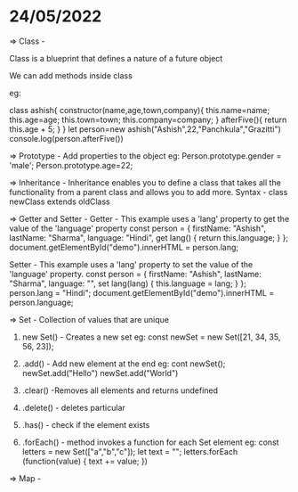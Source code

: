 # 24/05/2022
=> Class - 

Class is a blueprint that defines a nature of a future object

We can add methods inside class 

eg:

class ashish{
    constructor(name,age,town,company){
        this.name=name;
        this.age=age;
        this.town=town;
       this.company=company;
    }
afterFive(){
    return this.age + 5;
}
}
let person=new ashish("Ashish",22,"Panchkula","Grazitti")
console.log(person.afterFive())



=> Prototype -
Add properties to the object
eg:
Person.prototype.gender = 'male';
Person.prototype.age=22;


=> Inheritance - 
Inheritance enables you to define a class that takes all the functionality from a parent class and allows you to add more.
Syntax - class newClass extends oldClass

=> Getter and Setter -
Getter -
This example uses a 'lang' property to get the value of the 'language' property
const person = {
  firstName: "Ashish",
  lastName: "Sharma",
  language: "Hindi",
  get lang() {
    return this.language;
  }
};
document.getElementById("demo").innerHTML = person.lang;

Setter -
This example uses a 'lang' property to set the value of the 'language' property.
 const person = {
  firstName: "Ashish",
  lastName: "Sharma",
  language: "",
  set lang(lang) {
    this.language = lang;
  }
};
person.lang = "Hindi";
document.getElementById("demo").innerHTML = person.language;


=> Set -
Collection of values that are unique
1. new Set() - Creates a new set
   eg: const newSet = new Set([21, 34, 35, 56, 23]);
                      
2. .add()  - Add new element at the end
   eg: cont newSet();
       newSet.add("Hello")
       newSet.add("World")
       
3. .clear() -Removes all elements and returns undefined
    
4. .delete() - deletes particular
5. .has() - check if the element exists
6. .forEach() - method invokes a function for each Set element
   eg: const letters = new Set(["a","b","c"]);
       let text = "";
       letters.forEach (function(value) {
       text += value;
       })  

=> Map -
                      
 
